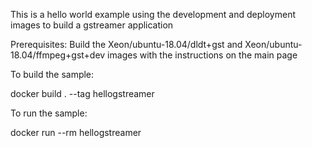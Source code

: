 This is a hello world example using the development and deployment images to build a gstreamer application

Prerequisites:
Build the Xeon/ubuntu-18.04/dldt+gst and Xeon/ubuntu-18.04/ffmpeg+gst+dev images with the instructions on the main page

To build the sample:

docker build . --tag hellogstreamer

To run the sample:

docker run --rm hellogstreamer
